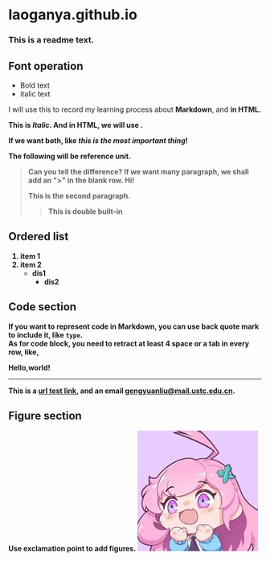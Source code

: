 # laoganya.github.io
### This is a readme text.
## Font operation  
- Bold text
- italic text  

I will use this to record my learning process about **Markdown**, and <strong> in HTML.  

This is *Italic*. And in HTML, we will use <em> </em>.  

If we want both, like ***this is the most important thing***!  

The following will be reference unit.
> Can you tell the difference?
If we want many paragraph, we shall add an ">" in the blank row.
> Hi!
>
> This is the second paragraph.
>> This is double built-in

## Ordered list
1. item 1
2. item 2
   - dis1
     - dis2

## Code section
If you want to represent code in Markdown, you can use back quote mark to include it, like `type`.  
As for code block, you need to retract at least **4** space or a **tab** in every row, like,
   <html>
      <p>Hello,world!</p>
   </html>

--------------------------------

This is a [url test link](https://www.baidu.com), and an email <gengyuanliu@mail.ustc.edu.cn>.

## Figure section
Use exclamation point to add figures. ![dodo](images/dodo.jpg "dodo")
